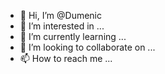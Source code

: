 - 👋 Hi, I’m @Dumenic
- 👀 I’m interested in ...
- 🌱 I’m currently learning ...
- 💞️ I’m looking to collaborate on ...
- 📫 How to reach me ...

<!---
Dumenic/Dumenic is a ✨ special ✨ repository because its `README.md` (this file) appears on your GitHub profile.
You can click the Preview link to take a look at your changes.
--->
